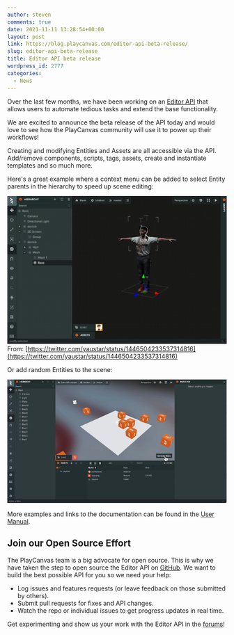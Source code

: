 ```yaml
---
author: steven
comments: true
date: 2021-11-11 13:28:54+00:00
layout: post
link: https://blog.playcanvas.com/editor-api-beta-release/
slug: editor-api-beta-release
title: Editor API beta release
wordpress_id: 2777
categories:
  - News
---
```


Over the last few months, we have been working on an [Editor API](https://developer.playcanvas.com/en/user-manual/designer/editor-api/) that allows users to automate tedious tasks and extend the base functionality.

We are excited to announce the beta release of the API today and would love to see how the PlayCanvas community will use it to power up their workflows!

Creating and modifying Entities and Assets are all accessible via the API. Add/remove components, scripts, tags, assets, create and instantiate templates and so much more.

Here's a great example where a context menu can be added to select Entity parents in the hierarchy to speed up scene editing:

[![](/assets/media/select-hierarchy-parents.gif)](/assets/media/select-hierarchy-parents.gif)From: [https://twitter.com/yaustar/status/1446504233537314816](https://twitter.com/yaustar/status/1446504233537314816)

Or add random Entities to the scene:

[![](/assets/media/generate-boxes-playcanvas-editior-api-1.gif)](/assets/media/generate-boxes-playcanvas-editior-api-1.gif)

More examples and links to the documentation can be found in the [User Manual](https://developer.playcanvas.com/en/user-manual/designer/editor-api/).

## Join our Open Source Effort

The PlayCanvas team is a big advocate for open source. This is why we have taken the step to open source the Editor API on [GitHub](https://github.com/playcanvas/editor-api). We want to build the best possible API for you so we need your help:

- Log issues and features requests (or leave feedback on those submitted by others).
- Submit pull requests for fixes and API changes.
- Watch the repo or individual issues to get progress updates in real time.

Get experimenting and show us your work with the Editor API in the [forums](https://forum.playcanvas.com/)!
